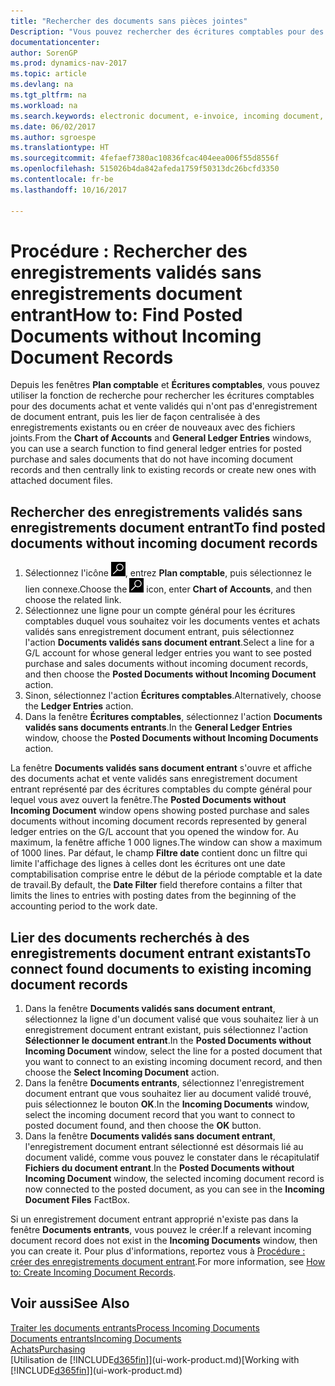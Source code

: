 ```yaml
---
title: "Rechercher des documents sans pièces jointes"
Description: "Vous pouvez rechercher des écritures comptables pour des documents achat et vente validés qui n'ont pas de documents électroniques entrants, tels que les factures importées."
documentationcenter: 
author: SorenGP
ms.prod: dynamics-nav-2017
ms.topic: article
ms.devlang: na
ms.tgt_pltfrm: na
ms.workload: na
ms.search.keywords: electronic document, e-invoice, incoming document, OCR, ecommerce, document exchange, import invoice
ms.date: 06/02/2017
ms.author: sgroespe
ms.translationtype: HT
ms.sourcegitcommit: 4fefaef7380ac10836fcac404eea006f55d8556f
ms.openlocfilehash: 515026b4da842afeda1759f50313dc26bcfd3350
ms.contentlocale: fr-be
ms.lasthandoff: 10/16/2017

---
```

# <a name="how-to-find-posted-documents-without-incoming-document-records"></a><span data-ttu-id="554ae-103">Procédure : Rechercher des enregistrements validés sans enregistrements document entrant</span><span class="sxs-lookup"><span data-stu-id="554ae-103">How to: Find Posted Documents without Incoming Document Records</span></span>
<span data-ttu-id="554ae-104">Depuis les fenêtres **Plan comptable** et **Écritures comptables**, vous pouvez utiliser la fonction de recherche pour rechercher les écritures comptables pour des documents achat et vente validés qui n'ont pas d'enregistrement de document entrant, puis les lier de façon centralisée à des enregistrements existants ou en créer de nouveaux avec des fichiers joints.</span><span class="sxs-lookup"><span data-stu-id="554ae-104">From the **Chart of Accounts** and **General Ledger Entries** windows, you can use a search function to find general ledger entries for posted purchase and sales documents that do not have incoming document records and then centrally link to existing records or create new ones with attached document files.</span></span>

## <a name="to-find-posted-documents-without-incoming-document-records"></a><span data-ttu-id="554ae-105">Rechercher des enregistrements validés sans enregistrements document entrant</span><span class="sxs-lookup"><span data-stu-id="554ae-105">To find posted documents without incoming document records</span></span>
1. <span data-ttu-id="554ae-106">Sélectionnez l'icône ![Page ou état pour la recherche](media/ui-search/search_small.png "Page ou état pour la recherche"), entrez **Plan comptable**, puis sélectionnez le lien connexe.</span><span class="sxs-lookup"><span data-stu-id="554ae-106">Choose the ![Search for Page or Report](media/ui-search/search_small.png "Search for Page or Report icon") icon, enter **Chart of Accounts**, and then choose the related link.</span></span>
2. <span data-ttu-id="554ae-107">Sélectionnez une ligne pour un compte général pour les écritures comptables duquel vous souhaitez voir les documents ventes et achats validés sans enregistrement document entrant, puis sélectionnez l'action **Documents validés sans document entrant**.</span><span class="sxs-lookup"><span data-stu-id="554ae-107">Select a line for a G/L account for whose general ledger entries you want to see posted purchase and sales documents without incoming document records, and then choose the **Posted Documents without Incoming Document** action.</span></span>
3. <span data-ttu-id="554ae-108">Sinon, sélectionnez l'action **Écritures comptables**.</span><span class="sxs-lookup"><span data-stu-id="554ae-108">Alternatively, choose the **Ledger Entries** action.</span></span>
4. <span data-ttu-id="554ae-109">Dans la fenêtre **Écritures comptables**, sélectionnez l'action **Documents validés sans documents entrants**.</span><span class="sxs-lookup"><span data-stu-id="554ae-109">In the **General Ledger Entries** window, choose the **Posted Documents without Incoming Documents** action.</span></span>

<span data-ttu-id="554ae-110">La fenêtre **Documents validés sans document entrant** s'ouvre et affiche des documents achat et vente validés sans enregistrement document entrant représenté par des écritures comptables du compte général pour lequel vous avez ouvert la fenêtre.</span><span class="sxs-lookup"><span data-stu-id="554ae-110">The **Posted Documents without Incoming Document** window opens showing posted purchase and sales documents without incoming document records represented by general ledger entries on the G/L account that you opened the window for.</span></span> <span data-ttu-id="554ae-111">Au maximum, la fenêtre affiche 1 000 lignes.</span><span class="sxs-lookup"><span data-stu-id="554ae-111">The window can show a maximum of 1000 lines.</span></span> <span data-ttu-id="554ae-112">Par défaut, le champ **Filtre date** contient donc un filtre qui limite l'affichage des lignes à celles dont les écritures ont une date comptabilisation comprise entre le début de la période comptable et la date de travail.</span><span class="sxs-lookup"><span data-stu-id="554ae-112">By default, the **Date Filter** field therefore contains a filter that limits the lines to entries with posting dates from the beginning of the accounting period to the work date.</span></span>

## <a name="to-connect-found-documents-to-existing-incoming-document-records"></a><span data-ttu-id="554ae-113">Lier des documents recherchés à des enregistrements document entrant existants</span><span class="sxs-lookup"><span data-stu-id="554ae-113">To connect found documents to existing incoming document records</span></span>
1. <span data-ttu-id="554ae-114">Dans la fenêtre **Documents validés sans document entrant**, sélectionnez la ligne d'un document valisé que vous souhaitez lier à un enregistrement document entrant existant, puis sélectionnez l'action **Sélectionner le document entrant**.</span><span class="sxs-lookup"><span data-stu-id="554ae-114">In the **Posted Documents without Incoming Document** window, select the line for a posted document that you want to connect to an existing incoming document record, and then choose the **Select Incoming Document** action.</span></span>
2. <span data-ttu-id="554ae-115">Dans la fenêtre **Documents entrants**, sélectionnez l'enregistrement document entrant que vous souhaitez lier au document validé trouvé, puis sélectionnez le bouton **OK**.</span><span class="sxs-lookup"><span data-stu-id="554ae-115">In the **Incoming Documents** window, select the incoming document record that you want to connect to posted document found, and then choose the **OK** button.</span></span>
3. <span data-ttu-id="554ae-116">Dans la fenêtre **Documents validés sans document entrant**, l'enregistrement document entrant sélectionné est désormais lié au document validé, comme vous pouvez le constater dans le récapitulatif **Fichiers du document entrant**.</span><span class="sxs-lookup"><span data-stu-id="554ae-116">In the **Posted Documents without Incoming Document** window, the selected incoming document record is now connected to the posted document, as you can see in the **Incoming Document Files** FactBox.</span></span>

<span data-ttu-id="554ae-117">Si un enregistrement document entrant approprié n'existe pas dans la fenêtre **Documents entrants**, vous pouvez le créer.</span><span class="sxs-lookup"><span data-stu-id="554ae-117">If a relevant incoming document record does not exist in the **Incoming Documents** window, then you can create it.</span></span> <span data-ttu-id="554ae-118">Pour plus d'informations, reportez vous à [Procédure : créer des enregistrements document entrant](across-how-create-income-document-records.md).</span><span class="sxs-lookup"><span data-stu-id="554ae-118">For more information, see [How to: Create Incoming Document Records](across-how-create-income-document-records.md).</span></span>

## <a name="see-also"></a><span data-ttu-id="554ae-119">Voir aussi</span><span class="sxs-lookup"><span data-stu-id="554ae-119">See Also</span></span>
[<span data-ttu-id="554ae-120">Traiter les documents entrants</span><span class="sxs-lookup"><span data-stu-id="554ae-120">Process Incoming Documents</span></span>](across-process-income-documents.md)  
[<span data-ttu-id="554ae-121">Documents entrants</span><span class="sxs-lookup"><span data-stu-id="554ae-121">Incoming Documents</span></span>](across-income-documents.md)  
[<span data-ttu-id="554ae-122">Achats</span><span class="sxs-lookup"><span data-stu-id="554ae-122">Purchasing</span></span>](purchasing-manage-purchasing.md)  
<span data-ttu-id="554ae-123">[Utilisation de [!INCLUDE[d365fin](includes/d365fin_md.md)]](ui-work-product.md)</span><span class="sxs-lookup"><span data-stu-id="554ae-123">[Working with [!INCLUDE[d365fin](includes/d365fin_md.md)]](ui-work-product.md)</span></span>

